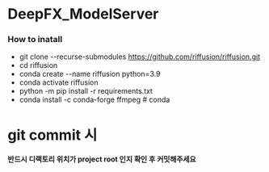 # DeepFX_ModelServer
### How to inatall
- git clone --recurse-submodules https://github.com/riffusion/riffusion.git
- cd riffusion
- conda create --name riffusion python=3.9 
- conda activate riffusion
- python -m pip install -r requirements.txt
- conda install -c conda-forge ffmpeg  # conda

# git commit 시
#### 반드시 디랙토리 위치가 project root 인지 확인 후 커밋해주세요